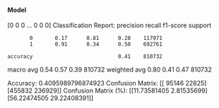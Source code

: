 #### Model
[0 0 0 ... 0 0 0]
Classification Report:
              precision    recall  f1-score   support

           0       0.17      0.81      0.28    117971
           1       0.91      0.34      0.50    692761

    accuracy                           0.41    810732
   macro avg       0.54      0.57      0.39    810732
weighted avg       0.80      0.41      0.47    810732

Accuracy: 0.4095989796874923
Confusion Matrix:
[[ 95146  22825]
 [455832 236929]]
Confusion Matrix (%):
[[11.73581405  2.81535699]
 [56.22474505 29.22408391]]

